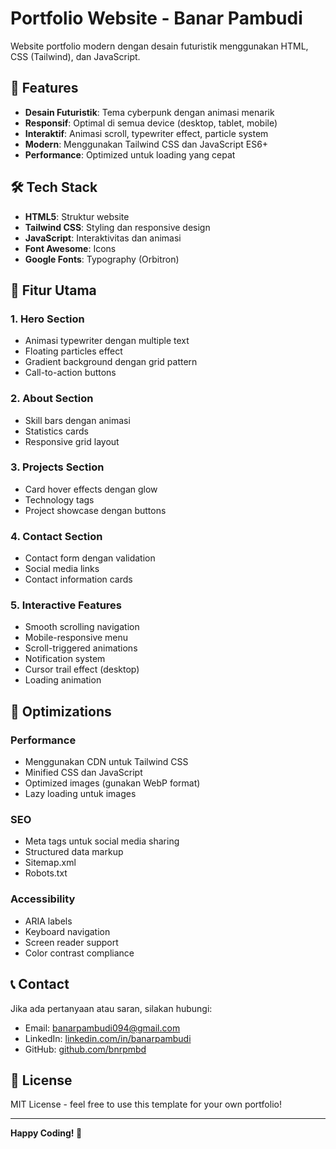 # Portfolio Website - Banar Pambudi

Website portfolio modern dengan desain futuristik menggunakan HTML, CSS (Tailwind), dan JavaScript.

## 🚀 Features

- **Desain Futuristik**: Tema cyberpunk dengan animasi menarik
- **Responsif**: Optimal di semua device (desktop, tablet, mobile)
- **Interaktif**: Animasi scroll, typewriter effect, particle system
- **Modern**: Menggunakan Tailwind CSS dan JavaScript ES6+
- **Performance**: Optimized untuk loading yang cepat

## 🛠️ Tech Stack

- **HTML5**: Struktur website
- **Tailwind CSS**: Styling dan responsive design
- **JavaScript**: Interaktivitas dan animasi
- **Font Awesome**: Icons
- **Google Fonts**: Typography (Orbitron)

## 🎨 Fitur Utama

### 1. Hero Section
- Animasi typewriter dengan multiple text
- Floating particles effect
- Gradient background dengan grid pattern
- Call-to-action buttons

### 2. About Section
- Skill bars dengan animasi
- Statistics cards
- Responsive grid layout

### 3. Projects Section
- Card hover effects dengan glow
- Technology tags
- Project showcase dengan buttons

### 4. Contact Section
- Contact form dengan validation
- Social media links
- Contact information cards

### 5. Interactive Features
- Smooth scrolling navigation
- Mobile-responsive menu
- Scroll-triggered animations
- Notification system
- Cursor trail effect (desktop)
- Loading animation

## 🎯 Optimizations

### Performance
- Menggunakan CDN untuk Tailwind CSS
- Minified CSS dan JavaScript
- Optimized images (gunakan WebP format)
- Lazy loading untuk images

### SEO
- Meta tags untuk social media sharing
- Structured data markup
- Sitemap.xml
- Robots.txt

### Accessibility
- ARIA labels
- Keyboard navigation
- Screen reader support
- Color contrast compliance

## 📞 Contact

Jika ada pertanyaan atau saran, silakan hubungi:

- Email: banarpambudi094@gmail.com
- LinkedIn: [linkedin.com/in/banarpambudi](https://linkedin.com/in/banarpambudi)
- GitHub: [github.com/bnrpmbd](https://github.com/bnrpmbd)

## 📄 License

MIT License - feel free to use this template for your own portfolio!

---

**Happy Coding! 🚀**
